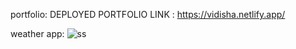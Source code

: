 portfolio:
DEPLOYED PORTFOLIO LINK : https://vidisha.netlify.app/

weather app:
![ss](https://github.com/vidishaAgra/PRODIGY-tasks/assets/166367677/7043c172-8352-44a4-b0d5-7d13debe9537)
